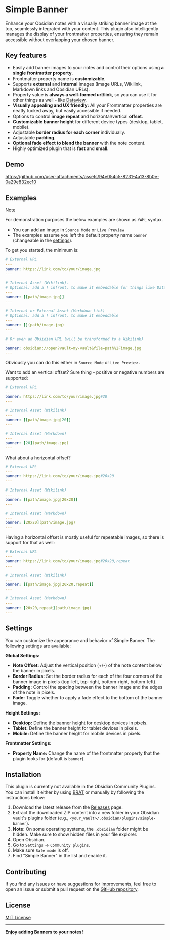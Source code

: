 # Simple Banner

Enhance your Obsidian notes with a visually striking banner image at the top, seamlessly integrated with your content. This plugin also intelligently manages the display of your frontmatter properties, ensuring they remain accessible without overlapping your chosen banner.



## Key features

* Easily add banner images to your notes and control their options using **a single frontmatter property**.
* Frontmatter property name is **customizable**.
* Supports **external** and **internal** images (Image URLs, Wikilink, Markdown links and Obsidian URLs).
* Property value is **always a well-formed url/link**, so you can use it for other things as well - like [Dataview](https://github.com/blacksmithgu/obsidian-dataview).
* **Visually appealing and UX friendly:** All your Frontmatter properties are neatly tucked away, but easily accessible if needed.
* Options to control **image repeat** and horizontal/vertical **offset**.
* **Customizable banner height** for different device types (desktop, tablet, mobile).
* Adjustable **border radius for each corner** individually.
* Adjustable **padding**.
* **Optional fade effect to blend the banner** with the note content.
* Highly optimized plugin that is **fast** and **small**.



## Demo

https://github.com/user-attachments/assets/94e054c5-8231-4a13-8b0e-0a29e832ec10

## Examples

> [!NOTE]
> For demonstration purposes the below examples are shown as `YAML` syntax.
>
> * You can add an image in  `Source Mode` or `Live Preview`
> * The examples assume you left the default property name `banner` (changeable in the [settings](#Settings)).

To get you started, the minimum is:

```yaml
# External URL
---
banner: https://link.com/to/your/image.jpg
---

# Internal Asset (Wikilink).
# Optional: add a ! infront, to make it embeddable for things like Dataview
---
banner: [[path/image.jpg]]
---

# Internal or External Asset (Markdown Link)
# Optional: add a ! infront, to make it embeddable
---
banner: [](path/image.jpg)
---

# Or even an Obsidian URL (will be transformed to a Wikilink)
---
banner: obsidian://open?vault=my-vault&file=path%2Fimage.jpg
---
```

Obviously you can do this either in `Source Mode` or `Live Preview` .

Want to add an vertical offset? Sure thing - positive or negative numbers are supported:

```yaml
# External URL
---
banner: https://link.com/to/your/image.jpg#20
---

# Internal Asset (Wikilink)
---
banner: [[path/image.jpg|20]]
---

# Internal Asset (Markdown)
---
banner: [20](path/image.jpg)
---
```

What about a horizontal offset?

```yaml
# External URL
---
banner: https://link.com/to/your/image.jpg#20x20
---

# Internal Asset (Wikilink)
---
banner: [[path/image.jpg|20x20]]
---

# Internal Asset (Markdown)
---
banner: [20x20](path/image.jpg)
---
```

Having a horizontal offset is mostly useful for repeatable images, so there is support for that as well:

```yaml
# External URL
---
banner: https://link.com/to/your/image.jpg#20x20,repeat
---

# Internal Asset (Wikilink)
---
banner: [[path/image.jpg|20x20,repeat]]
---

# Internal Asset (Markdown)
---
banner: [20x20,repeat](path/image.jpg)
---
```




## Settings

You can customize the appearance and behavior of Simple Banner. The following settings are available:

**Global Settings:**

- **Note Offset:** Adjust the vertical position (+/-) of the note content below the banner in pixels.
- **Border Radius:** Set the border radius for each of the four corners of the banner image in pixels (top-left, top-right, bottom-right, bottom-left).
- **Padding:** Control the spacing between the banner image and the edges of the note in pixels.
- **Fade:** Toggle whether to apply a fade effect to the bottom of the banner image.

**Height Settings:**

- **Desktop:** Define the banner height for desktop devices in pixels.
- **Tablet:** Define the banner height for tablet devices in pixels.
- **Mobile:** Define the banner height for mobile devices in pixels.

**Frontmatter Settings:**

- **Property Name:** Change the name of the frontmatter property that the plugin looks for (default is `banner`).



## Installation

This plugin is currently not available in the Obsidian Community Plugins.
You can install it either by using [BRAT](https://obsidian.md/plugins?id=obsidian42-brat) or manually by following the instructions below:

1.  Download the latest release from the [Releases](https://github.com/eatcodeplay/obsidian-simple-banner/releases) page.
2.  Extract the downloaded ZIP content into a new folder in your Obsidian vault's plugins folder (e.g., `<your_vault>/.obsidian/plugins/simple-banner`).
3.  **Note:** On some operating systems, the `.obsidian` folder might be hidden. Make sure to show hidden files in your file explorer.
4.  Open Obsidian.
5.  Go to `Settings` -> `Community plugins`.
6.  Make sure `Safe mode` is off.
7.  Find "Simple Banner" in the list and enable it.

## Contributing

If you find any issues or have suggestions for improvements, feel free to open an issue or submit a pull request on the [GitHub repository](https://github.com/eatcodeplay/obsidian-simple-banner/).

## License

[MIT License](LICENSE)

---

**Enjoy adding Banners to your notes!**
